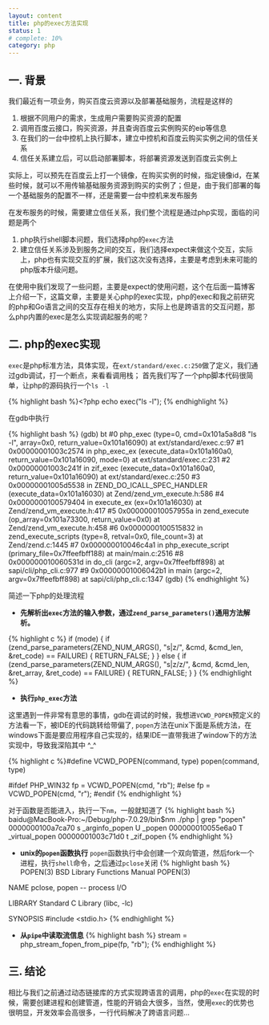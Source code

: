 ```yaml
---
layout: content
title: php的exec方法实现
status: 1
# complete: 10% 
category: php
---
```


## 一. 背景
我们最近有一项业务，购买百度云资源以及部署基础服务，流程是这样的
1. 根据不同用户的需求，生成用户需要购买资源的配置
2. 调用百度云接口，购买资源，并且查询百度云实例购买的eip等信息
3. 在我们的一台中控机上执行脚本，建立中控机和百度云购买实例之间的信任关系
4. 信任关系建立后，可以启动部署脚本，将部署资源发送到百度云实例上

实际上，可以预先在百度云上打一个镜像，在购买实例的时候，指定镜像id，在某些时候，就可以不用传输基础服务资源到购买的实例了；但是，由于我们部署的每一个基础服务的配置不一样，还是需要一台中控机来发布服务

在发布服务的时候，需要建立信任关系，我们整个流程是通过php实现，面临的问题是两个
1. php执行shell脚本问题，我们选择php的`exec`方法
2. 建立信任关系涉及到服务之间的交互，我们选择expect来做这个交互，实际上，php也有实现交互的扩展，我们这次没有选择，主要是考虑到未来可能的php版本升级问题。

在使用中我们发现了一些问题，主要是expect的使用问题，这个在后面一篇博客上介绍一下，这篇文章，主要是关心php的exec实现，php的exec和我之前研究的php和Go语言之间的交互存在相关的地方，实际上也是跨语言的交互问题，那么php内置的exec是怎么实现调起服务的呢？ 

## 二. php的exec实现

`exec`是php标准方法，具体实现，在`ext/standard/exec.c:250`做了定义，我们通过gdb调试，打一个断点，来看看调用栈； 首先我们写了一个php脚本代码很简单，让php的源码执行一个`ls -l`

{% highlight bash %}<?php
echo exec("ls -l");
{% endhighlight %}

在gdb中执行

{% highlight bash %}
(gdb) bt
#0  php_exec (type=0, cmd=0x101a5a8d8 "ls -l", array=0x0, return_value=0x101a16090) at ext/standard/exec.c:97
#1  0x00000001003c2574 in php_exec_ex (execute_data=0x101a160a0, return_value=0x101a16090, mode=0) at ext/standard/exec.c:231
#2  0x00000001003c241f in zif_exec (execute_data=0x101a160a0, return_value=0x101a16090) at ext/standard/exec.c:250
#3  0x00000001005d5538 in ZEND_DO_ICALL_SPEC_HANDLER (execute_data=0x101a16030) at Zend/zend_vm_execute.h:586
#4  0x0000000100579404 in execute_ex (ex=0x101a16030) at Zend/zend_vm_execute.h:417
#5  0x000000010057955a in zend_execute (op_array=0x101a73300, return_value=0x0) at Zend/zend_vm_execute.h:458
#6  0x0000000100515832 in zend_execute_scripts (type=8, retval=0x0, file_count=3) at Zend/zend.c:1445
#7  0x000000010046c4a1 in php_execute_script (primary_file=0x7ffeefbff188) at main/main.c:2516
#8  0x000000010060531d in do_cli (argc=2, argv=0x7ffeefbff898) at sapi/cli/php_cli.c:977
#9  0x00000001006042b1 in main (argc=2, argv=0x7ffeefbff898) at sapi/cli/php_cli.c:1347
(gdb)
{% endhighlight %}

简述一下php的处理流程
- **先解析出`exec`方法的输入参数，通过`zend_parse_parameters()`通用方法解析。**

{% highlight c %}
if (mode) {
    if (zend_parse_parameters(ZEND_NUM_ARGS(), "s|z/", &cmd, &cmd_len, &ret_code) == FAILURE) {
	    RETURN_FALSE;
    }
} else {
    if (zend_parse_parameters(ZEND_NUM_ARGS(), "s|z/z/", &cmd, &cmd_len, &ret_array, &ret_code) == FAILURE) {
	    RETURN_FALSE;
    }
}
{% endhighlight %}

- **执行`php_exec`方法**

这里遇到一件非常有意思的事情，gdb在调试的时候，我想进`VCWD_POPEN`预定义的方法看一下，被IDE的代码跳转给带偏了, `popen`方法在unix下面是系统方法，在windows下面是要应用程序自己实现的，结果IDE一直带我进了window下的方法实现中，导致我深陷其中 ^_^

{% highlight c %}#define VCWD_POPEN(command, type) popen(command, type)

#ifdef PHP_WIN32
    fp = VCWD_POPEN(cmd, "rb");
#else
    fp = VCWD_POPEN(cmd, "r");
#endif
{% endhighlight %}

对于函数是否能进入，执行一下`nm`，一般就知道了
{% highlight bash %}
baidu@MacBook-Pro:~/Debug/php-7.0.29/bin$nm ./php | grep "popen"
0000000100a7ca70 s _arginfo_popen
                 U _popen
000000010055e6a0 T _virtual_popen
00000001003c71d0 t _zif_popen
{% endhighlight %}


- **unix的`popen`函数执行**
`popen`函数执行中会创建一个双向管道，然后fork一个进程，执行`shell`命令，之后通过`pclose`关闭
{% highlight bash %}
POPEN(3)                 BSD Library Functions Manual                 POPEN(3)

NAME
     pclose, popen -- process I/O

LIBRARY
     Standard C Library (libc, -lc)

SYNOPSIS
     #include <stdio.h>
{% endhighlight %}


- **从`pipe`中读取流信息**
{% highlight bash %}
    stream = php_stream_fopen_from_pipe(fp, "rb");
{% endhighlight %}


## 三. 结论
相比与我们之前通过动态链接库的方式实现跨语言的调用，php的`exec`在实现的时候，需要创建进程和创建管道，性能的开销会大很多，当然，使用`exec`的优势也很明显，开发效率会高很多，一行代码解决了跨语言问题...
